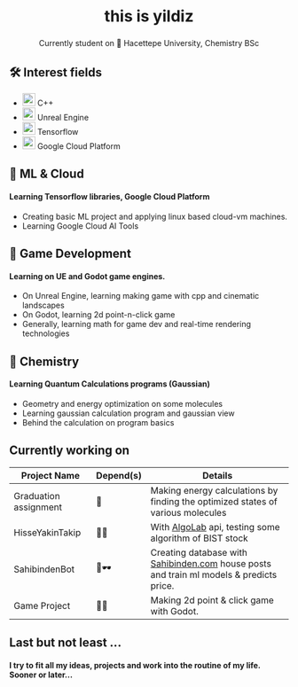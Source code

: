 <h1 align="center">this is yildiz</h1>

###

<p align="center">Currently student on 🫎 Hacettepe University, Chemistry BSc</p>

###
    
## 🛠️ Interest fields
- <img src="https://cdn.jsdelivr.net/gh/devicons/devicon/icons/cplusplus/cplusplus-original.svg" height="23" alt="cplusplus logo"  /><span> C++</span>
- <img src="https://cdn.jsdelivr.net/gh/devicons/devicon/icons/unrealengine/unrealengine-original.svg" height="23" alt="unrealengine logo"  /><span> Unreal Engine</span>
- <img src="https://cdn.jsdelivr.net/gh/devicons/devicon/icons/tensorflow/tensorflow-original.svg" height="23" alt="tensorflow logo"  /> <span>Tensorflow</span>
- <img src="https://cdn.jsdelivr.net/gh/devicons/devicon/icons/googlecloud/googlecloud-original.svg" height="23" alt="googlecloud logo"  /> <span>Google Cloud Platform</span>



## 🧠 ML & Cloud
#### Learning Tensorflow libraries, Google Cloud Platform
- Creating basic ML project and applying linux based cloud-vm machines.
- Learning Google Cloud AI Tools

## 👾 Game Development
#### Learning on UE and Godot game engines.
- On Unreal Engine, learning making game with cpp and cinematic landscapes
- On Godot, learning 2d point-n-click game
- Generally, learning math for game dev and real-time rendering technologies


## 🧪 Chemistry
#### Learning Quantum Calculations programs (Gaussian)
- Geometry and energy optimization on some molecules
- Learning gaussian calculation program and gaussian view
- Behind the calculation on program basics
 
 
## Currently working on

| Project Name | Depend(s) | Details |
| -------- | -------- | -------- |
| Graduation assignment| 🧪| Making energy calculations by finding the optimized states of various molecules|
| HisseYakinTakip| 🐍🚪 | With [AlgoLab](algolab.com.tr) api, testing some algorithm of BIST stock |
| SahibindenBot| 🐍🕶️| Creating database with [Sahibinden.com](sahibinden.com) house posts and train ml models & predicts price. |
| Game Project| 🐍👾 | Making 2d point & click game with Godot.|

## Last but not least ...
#### I try to fit all my ideas, projects and work into the routine of my life. Sooner or later...
